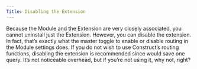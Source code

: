 ```yaml
---
Title: Disabling the Extension
---
```


Because the Module and the Extension are very closely associated, you cannot uninstall just the Extension. However, you can disable the extension. In fact, that’s exactly what the master toggle to enable or disable routing in the Module settings does. If you do not wish to use Construct’s routing functions, disabling the extension is recommended since would save one query. It’s not noticeable overhead, but if you’re not using it, why not, right?
